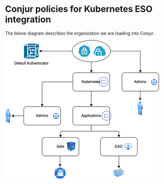 # Conjur policies for Kubernetes ESO integration

The below diagram describes the organization we are loading into Conjur.

![Conjur policies for Kubernetes ESO integration](https://github.com/assafjh/cybr-demos/blob/main/kubernetes-external-secrets-operator/policies/kubernetes-eso-policies.png?raw=true)